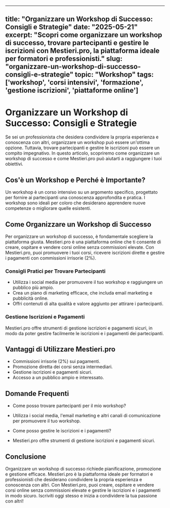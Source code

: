 
---
title: "Organizzare un Workshop di Successo: Consigli e Strategie"
date: "2025-05-21"
excerpt: "Scopri come organizzare un workshop di successo, trovare partecipanti e gestire le iscrizioni con Mestieri.pro, la piattaforma ideale per formatori e professionisti."
slug: "organizzare-un-workshop-di-successo-consigli-e-strategie"
topic: "Workshop"
tags: ['workshop', 'corsi intensivi', 'formazione', 'gestione iscrizioni', 'piattaforme online']
---

# Organizzare un Workshop di Successo: Consigli e Strategie

Se sei un professionista che desidera condividere la propria esperienza e conoscenza con altri, organizzare un workshop può essere un'ottima opzione. Tuttavia, trovare partecipanti e gestire le iscrizioni può essere un compito impegnativo. In questo articolo, scopriremo come organizzare un workshop di successo e come Mestieri.pro può aiutarti a raggiungere i tuoi obiettivi.

## Cos'è un Workshop e Perché è Importante?

Un workshop è un corso intensivo su un argomento specifico, progettato per fornire ai partecipanti una conoscenza approfondita e pratica. I workshop sono ideali per coloro che desiderano apprendere nuove competenze o migliorare quelle esistenti.

## Come Organizzare un Workshop di Successo

Per organizzare un workshop di successo, è fondamentale scegliere la piattaforma giusta. Mestieri.pro è una piattaforma online che ti consente di creare, ospitare e vendere corsi online senza commissioni elevate. Con Mestieri.pro, puoi promuovere i tuoi corsi, ricevere iscrizioni dirette e gestire i pagamenti con commissioni irrisorie (2%).

### Consigli Pratici per Trovare Partecipanti

* Utilizza i social media per promuovere il tuo workshop e raggiungere un pubblico più ampio.
* Crea un piano di marketing efficace, che includa email marketing e pubblicità online.
* Offri contenuti di alta qualità e valore aggiunto per attirare i partecipanti.

### Gestione Iscrizioni e Pagamenti

Mestieri.pro offre strumenti di gestione iscrizioni e pagamenti sicuri, in modo da poter gestire facilmente le iscrizioni e i pagamenti dei partecipanti.

## Vantaggi di Utilizzare Mestieri.pro

* Commissioni irrisorie (2%) sui pagamenti.
* Promozione diretta dei corsi senza intermediari.
* Gestione iscrizioni e pagamenti sicuri.
* Accesso a un pubblico ampio e interessato.

## Domande Frequenti

* Come posso trovare partecipanti per il mio workshop?
 + Utilizza i social media, l'email marketing e altri canali di comunicazione per promuovere il tuo workshop.
* Come posso gestire le iscrizioni e i pagamenti?
 + Mestieri.pro offre strumenti di gestione iscrizioni e pagamenti sicuri.

## Conclusione

Organizzare un workshop di successo richiede pianificazione, promozione e gestione efficace. Mestieri.pro è la piattaforma ideale per formatori e professionisti che desiderano condividere la propria esperienza e conoscenza con altri. Con Mestieri.pro, puoi creare, ospitare e vendere corsi online senza commissioni elevate e gestire le iscrizioni e i pagamenti in modo sicuro. Iscriviti oggi stesso e inizia a condividere la tua passione con altri!
